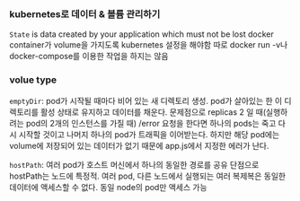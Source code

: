 ### kubernetes로 데이터 & 볼륨 관리하기

`State` is data created by your application which must not be lost
docker container가 volume을 가지도록 kubernetes 설정을 해야함
따로 docker run -v나 docker-compose를 이용한 작업을 하지는 않음

### volue type

`emptyDir`: pod가 시작될 때마다 비어 있는 새 디렉토리 생성. pod가 살아있는 한 이 디렉토리를 활성 상태로 유지하고 데이터를 채운다.
문제점으로 replicas 2 일 때(실행하려는 pod의 2개의 인스턴스를 가질 때) /error 요청을 한다면 하나의 pods는 죽고 다시 시작할 것이고 나머지 하나의 pod가 트래픽을 이어받는다.
하지만 해당 pod에는 volume에 저장되어 있는 데이터가 없기 때문에 app.js에서 지정한 에러가 난다.

`hostPath`: 여러 pod가 호스트 머신에서 하나의 동일한 경로를 공유
단점으로
hostPath는 노드에 특정적. 여러 pod, 다른 노드에서 실행되는 여러 복제복은 동일한 데이터에 액세스할 수 없다. 동일 node의 pod만 액세스 가능